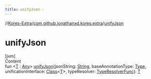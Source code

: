 ```yaml
---
title: unifyJson -
---
```

//[Kores-Extra](../../index.md)/[com.github.jonathanxd.kores.extra](index.md)/[unifyJson](unify-json.md)



# unifyJson  
[jvm]  
Content  
fun <[T](unify-json.md) : [Any](https://kotlinlang.org/api/latest/jvm/stdlib/kotlin/-any/index.html)> [unifyJson](unify-json.md)(jsonString: [String](https://kotlinlang.org/api/latest/jvm/stdlib/kotlin/-string/index.html), baseAnnotationType: [Type](https://docs.oracle.com/javase/8/docs/api/java/lang/reflect/Type.html), unificationInterface: [Class](https://docs.oracle.com/javase/8/docs/api/java/lang/Class.html)<[T](unify-json.md)>, typeResolver: [TypeResolverFunc](index.md#%5Bcom.github.jonathanxd.kores.extra%2FTypeResolverFunc%2F%2F%2FPointingToDeclaration%2F%5D%2FClasslikes%2F-819739492)): [T](unify-json.md)  



